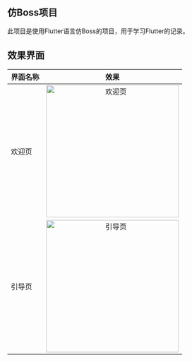 ## 仿Boss项目

此项目是使用Flutter语言仿Boss的项目，用于学习Flutter的记录。

## 效果界面

| 界面名称 |                                                        效果                                                        |    
|:-----|:----------------------------------------------------------------------------------------------------------------:|
| 欢迎页  | <img src="https://files.mdnice.com/user/34651/120ce6e1-3391-4249-bb68-7e5c5ae4a81e.gif" width="300"  alt="欢迎页"/> |   
| 引导页  | <img src="https://files.mdnice.com/user/34651/8e6c016d-0597-4ab2-9ca7-4328efaf4769.gif" width="300"  alt="引导页"/> |  